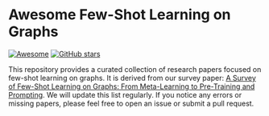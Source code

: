 # Awesome Few-Shot Learning on Graphs

[![Awesome](https://awesome.re/badge.svg)](https://awesome.re) [![GitHub stars](https://img.shields.io/github/stars)](https://github.com/smufang/fewshotgraph)

This repository provides a curated collection of research papers focused on few-shot learning on graphs. It is derived from our survey paper: [A Survey of Few-Shot Learning on Graphs: From Meta-Learning to Pre-Training and Prompting](#). We will update this list regularly. If you notice any errors or missing papers, please feel free to open an issue or submit a pull request.
